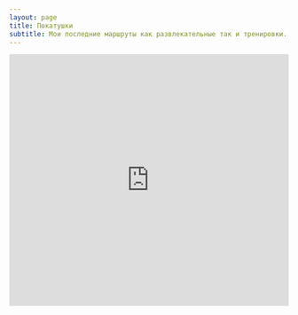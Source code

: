 ```yaml
---
layout: page
title: Покатушки
subtitle: Мои последние маршруты как развлекательные так и тренировки.
---
```

<iframe frameborder="0" height="454" scrolling="no" src="https://www.strava.com/athletes/35104903/latest-rides/42e85c0c9a5a509066444a724f189aad514a727a" width="100%"></iframe>
